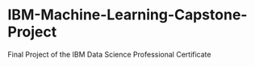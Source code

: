 # IBM-Machine-Learning-Capstone-Project
Final Project of the IBM Data Science Professional Certificate
